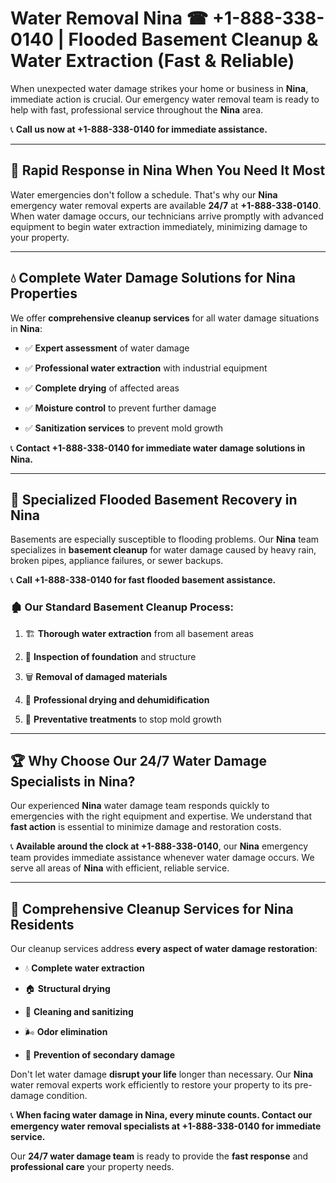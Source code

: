 # Water Removal Nina ☎ +1-888-338-0140 | Flooded Basement Cleanup & Water Extraction (Fast & Reliable)

When unexpected water damage strikes your home or business in **Nina**, immediate action is crucial. Our emergency water removal team is ready to help with fast, professional service throughout the **Nina** area. 

📞 **Call us now at +1-888-338-0140 for immediate assistance.**
---
## 🚀 Rapid Response in Nina When You Need It Most
Water emergencies don't follow a schedule. That's why our **Nina** emergency water removal experts are available **24/7** at **+1-888-338-0140**. When water damage occurs, our technicians arrive promptly with advanced equipment to begin water extraction immediately, minimizing damage to your property.
---
## 💧 Complete Water Damage Solutions for Nina Properties
We offer **comprehensive cleanup services** for all water damage situations in **Nina**:
- ✅ **Expert assessment** of water damage  
- ✅ **Professional water extraction** with industrial equipment  
- ✅ **Complete drying** of affected areas  
- ✅ **Moisture control** to prevent further damage  
- ✅ **Sanitization services** to prevent mold growth  
📞 **Contact +1-888-338-0140 for immediate water damage solutions in Nina.**
---
## 🌊 Specialized Flooded Basement Recovery in Nina
Basements are especially susceptible to flooding problems. Our **Nina** team specializes in **basement cleanup** for water damage caused by heavy rain, broken pipes, appliance failures, or sewer backups. 
📞 **Call +1-888-338-0140 for fast flooded basement assistance.**
### 🏚️ Our Standard Basement Cleanup Process:
1. 🏗️ **Thorough water extraction** from all basement areas  
2. 🔎 **Inspection of foundation** and structure  
3. 🗑️ **Removal of damaged materials**  
4. 💨 **Professional drying and dehumidification**  
5. 🚫 **Preventative treatments** to stop mold growth  
---
## 🏆 Why Choose Our 24/7 Water Damage Specialists in Nina?
Our experienced **Nina** water damage team responds quickly to emergencies with the right equipment and expertise. We understand that **fast action** is essential to minimize damage and restoration costs.
📞 **Available around the clock at +1-888-338-0140**, our **Nina** emergency team provides immediate assistance whenever water damage occurs. We serve all areas of **Nina** with efficient, reliable service.
---
## 🧹 Comprehensive Cleanup Services for Nina Residents
Our cleanup services address **every aspect of water damage restoration**:
- 💧 **Complete water extraction**  
- 🏠 **Structural drying**  
- 🧼 **Cleaning and sanitizing**  
- 🌬️ **Odor elimination**  
- 🚫 **Prevention of secondary damage**  
Don't let water damage **disrupt your life** longer than necessary. Our **Nina** water removal experts work efficiently to restore your property to its pre-damage condition.
📞 **When facing water damage in Nina, every minute counts. Contact our emergency water removal specialists at +1-888-338-0140 for immediate service.**
Our **24/7 water damage team** is ready to provide the **fast response** and **professional care** your property needs.
